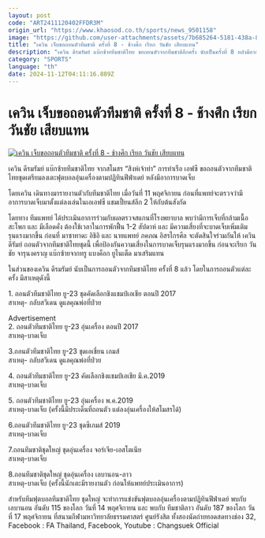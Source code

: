 ```yaml
---
layout: post
code: "ART2411120402FFDR3M"
origin_url: "https://www.khaosod.co.th/sports/news_9501158"
image: "https://github.com/user-attachments/assets/7b685264-5181-438a-8a62-4ee94bc5fc8c"
title: "เควิน เจ็บขอถอนตัวทีมชาติ ครั้งที่ 8 - ช้างศึก เรียก วันชัย เสียบแทน"
description: "เควิน ดีรมรัมย์ แบ๊กซ้ายทีมชาติไทย ขอถอนตัวจากทีมชาติอีกครั้ง นับเป็นครั้งที่ 8 หลังมีอาการบาดเจ็บติดตัวมาจากสโมสรติดตัวมาด้วย"
category: "SPORTS"
language: "th"
date: 2024-11-12T04:11:16.889Z
---
```


# เควิน เจ็บขอถอนตัวทีมชาติ ครั้งที่ 8 - ช้างศึก เรียก วันชัย เสียบแทน

[![เควิน เจ็บขอถอนตัวทีมชาติ ครั้งที่ 8 - ช้างศึก เรียก วันชัย เสียบแทน](https://www.khaosod.co.th/wpapp/uploads/2024/11/ghyuww.jpg "เควิน เจ็บขอถอนตัวทีมชาติ ครั้งที่ 8 - ช้างศึก เรียก วันชัย เสียบแทน")](https://www.khaosod.co.th/wpapp/uploads/2024/11/ghyuww.jpg)

เควิน ดีรมรัมย์ แบ๊กซ้ายทีมชาติไทย จากสโมสร “สิงห์เจ้าท่า” การท่าเรือ เอฟซี ขอถอนตัวจากทีมชาติไทยชุดเตรียมลงเตะฟุตบอลอุ่นเครื่องตามปฏิทินฟีฟ่าเดย์ หลังมีอาการบาดเจ็บ

โดยเควิน เดินทางมารายงานตัวกับทีมชาติไทย เมื่อวันที่ 11 พฤศจิกายน ก่อนที่แพทย์จะตรวจว่ามีอาการบาดเจ็บมาตั้งแต่ลงเล่นในเอเอฟซี แชมเปี้ยนส์ลีก 2 ให้กับต้นสังกัด

โดยทาง ทีมแพทย์ ได้ประเมินอาการร่วมกับผลตรวจสแกนที่โรงพยาบาล พบว่ามีการเจ็บที่กล้ามเนื้อสะโพก และ มีเลือดคั่ง ต้องใช้เวลาในการพักฟื้น 1-2 สัปดาห์ และ มีความเสี่ยงที่จะบาดเจ็บเพิ่มเติมรุนแรงมากขึ้น ก่อนที่ มาซาทาดะ อิชิอิ และ นายแพทย์ ภคภณ อิสรไกรศีล จะตัดสินใจร่วมกันให้ เควิน ดีรัมย์ ถอนตัวจากทีมชาติไทยชุดนี้ เพื่อป้องกันความเสี่ยงในการบาดเจ็บรุนแรงมากขึ้น ก่อนจะเรียก วันชัย จารุนงคราญ แบ๊กซ้ายจากทรู แบงค็อก ยูไนเต็ด มาเสริมแทน

ในส่วนของเควิน ดีรมรัมย์ นับเป็นการถอนตัวจากทีมชาติไทย ครั้งที่ 8 แล้ว โดยในการถอนตัวแต่ละครั้ง มีสาเหตุดังนี้

1\. ถอนตัวทีมชาติไทย ยู-23 ชุดคัดเลือกชิงแชมป์เอเชีย ตอนปี 2017  
สาเหตุ- กลับสวีเดน ดูแลคุณพ่อที่ป่วย

Advertisement  
2\. ถอนตัวทีมชาติไทย ยู-23 อุ่นเครื่อง ตอนปี 2017  
สาเหตุ-บาดเจ็บ

3.ถอนตัวทีมชาติไทย ยู-23 ชุดเอเชี่ยน เกมส์  
สาเหตุ- กลับสวีเดน ดูแลคุณพ่อที่ป่วย

4\. ถอนตัวทีมชาติไทย ยู-23 คัดเลือกชิงแชมป์เอเชีย มี.ค.2019  
สาเหตุ-บาดเจ็บ

5\. ถอนตัวทีมชาติไทย ยู-23 อุ่นเครื่อง พ.ค.2019  
สาเหตุ-บาดเจ็บ (ครั้งนี้มีประเด็นที่ถอนตัว แต่ลงอุ่นเครื่องให้สโมสรได้)

6.ถอนตัวทีมชาติไทย ยู-23 ชุดซีเกมส์ 2019  
สาเหตุ-บาดเจ็บ

7.ถอนทีมชาติชุดใหญ่ ชุดอุ่นเครื่อง จอร์เจีย-เอสโตเนีย  
สาเหตุ-บาดเจ็บ

8.ถอนทีมชาติชุดใหญ่ ชุดอุ่นเครื่อง เลบานอน-ลาว  
สาเหตุ-บาดเจ็บ (ครั้งนี้นักเตะมีรายงานตัว ก่อนให้แพทย์ประเมินอาการ)

สำหรับทีมฟุตบอลทีมชาติไทย ชุดใหญ่ จะทำการแข่งขันฟุตบอลอุ่นเครื่องตามปฏิทินฟีฟ่าเดย์ พบกับ เลบานอน อันดับ 115 ของโลก วันที่ 14 พฤศจิกายน และ พบกับ ทีมชาติลาว อันดับ 187 ของโลก วันที่ 17 พฤศจิกายน ที่สนามกีฬามหาวิทยาลัยธรรมศาสตร์ ศูนย์รังสิต ทั้งสองนัดถ่ายทอดสดทางช่อง 32, Facebook : FA Thailand, Facebook, Youtube : Changsuek Official